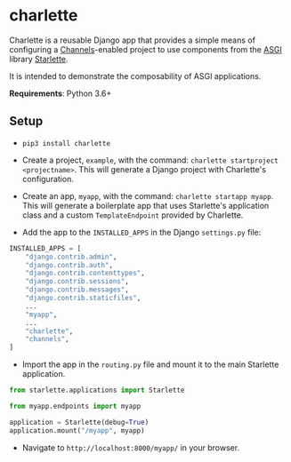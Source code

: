 # charlette

Charlette is a reusable Django app that provides a simple means of configuring a [Channels](https://channels.readthedocs.io/en/latest/)-enabled project to use components from the [ASGI](https://asgi.readthedocs.io/en/latest/) library [Starlette](https://www.starlette.io). 

It is intended to demonstrate the composability of ASGI applications.

**Requirements**: Python 3.6+

## Setup

- `pip3 install charlette`

- Create a project, `example`, with the command: `charlette startproject <projectname>`. This will generate a Django project with Charlette's configuration.

- Create an app, `myapp`, with the command: `charlette startapp myapp`. This will generate a boilerplate app that uses Starlette's application class and a custom `TemplateEndpoint` provided by Charlette.

- Add the app to the `INSTALLED_APPS` in the Django `settings.py` file:

```python
INSTALLED_APPS = [
    "django.contrib.admin",
    "django.contrib.auth",
    "django.contrib.contenttypes",
    "django.contrib.sessions",
    "django.contrib.messages",
    "django.contrib.staticfiles",
    ...
    "myapp",
    ...
    "charlette",
    "channels",
]
```

- Import the app in the `routing.py` file and mount it to the main Starlette application.

```python
from starlette.applications import Starlette

from myapp.endpoints import myapp

application = Starlette(debug=True)
application.mount("/myapp", myapp)
```

- Navigate to `http://localhost:8000/myapp/` in your browser.
